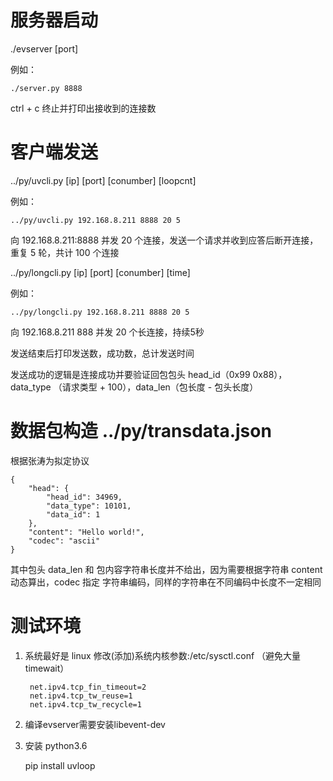 
# 服务器启动

./evserver [port]

例如：

    ./server.py 8888

ctrl + c 终止并打印出接收到的连接数

# 客户端发送

../py/uvcli.py [ip] [port] [conumber] [loopcnt]

例如：

    ../py/uvcli.py 192.168.8.211 8888 20 5

向 192.168.8.211:8888 并发 20 个连接，发送一个请求并收到应答后断开连接，重复 5 轮，共计 100 个连接


../py/longcli.py [ip] [port] [conumber] [time]

例如：

    ../py/longcli.py 192.168.8.211 8888 20 5

向 192.168.8.211 888 并发 20 个长连接，持续5秒

发送结束后打印发送数，成功数，总计发送时间

发送成功的逻辑是连接成功并要验证回包包头 head_id（0x99 0x88），data_type （请求类型 + 100），data_len（包长度 - 包头长度）

# 数据包构造 ../py/transdata.json

根据张涛为拟定协议

    {
        "head": {
            "head_id": 34969,
            "data_type": 10101,
            "data_id": 1
        },
        "content": "Hello world!",
        "codec": "ascii"
    }

其中包头 data_len 和 包内容字符串长度并不给出，因为需要根据字符串 content 动态算出，codec 指定 字符串编码，同样的字符串在不同编码中长度不一定相同

# 测试环境

1. 系统最好是 linux 修改(添加)系统内核参数:/etc/sysctl.conf （避免大量timewait）

		net.ipv4.tcp_fin_timeout=2
		net.ipv4.tcp_tw_reuse=1
		net.ipv4.tcp_tw_recycle=1

2. 编译evserver需要安装libevent-dev

3. 安装 python3.6

   pip install uvloop